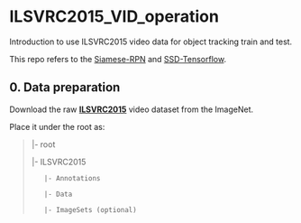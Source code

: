 # ILSVRC2015_VID_operation
Introduction to use ILSVRC2015 video data for object tracking train and test.

This repo refers to the [Siamese-RPN](https://github.com/HelloRicky123/Siamese-RPN) and [SSD-Tensorflow](https://github.com/balancap/SSD-Tensorflow).

## 0. Data preparation

Download the raw [**ILSVRC2015**](http://bvisionweb1.cs.unc.edu/ilsvrc2015/ILSVRC2015_VID.tar.gz) video dataset from the ImageNet.

Place it under the root as:

>|- root
>  
>    |- ILSVRC2015
>  
>        |- Annotations
>  
>        |- Data
>  
>        |- ImageSets (optional)

